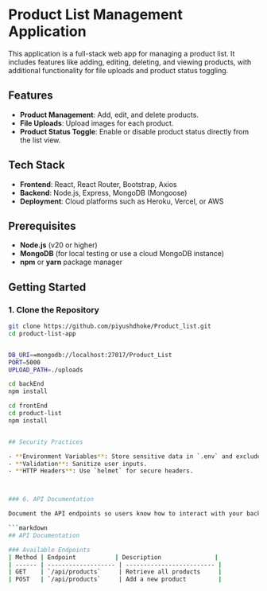 # Product List Management Application

This application is a full-stack web app for managing a product list. It includes features like adding, editing, deleting, and viewing products, with additional functionality for file uploads and product status toggling.

## Features

- **Product Management**: Add, edit, and delete products.
- **File Uploads**: Upload images for each product.
- **Product Status Toggle**: Enable or disable product status directly from the list view.

## Tech Stack

- **Frontend**: React, React Router, Bootstrap, Axios
- **Backend**: Node.js, Express, MongoDB (Mongoose)
- **Deployment**: Cloud platforms such as Heroku, Vercel, or AWS


## Prerequisites

- **Node.js** (v20 or higher)
- **MongoDB** (for local testing or use a cloud MongoDB instance)
- **npm** or **yarn** package manager


## Getting Started

### 1. Clone the Repository
```bash
git clone https://github.com/piyushdhoke/Product_list.git
cd product-list-app


DB_URI==mongodb://localhost:27017/Product_List
PORT=5000
UPLOAD_PATH=./uploads

cd backEnd
npm install

cd frontEnd
cd product-list
npm install


## Security Practices

- **Environment Variables**: Store sensitive data in `.env` and exclude from source control.
- **Validation**: Sanitize user inputs.
- **HTTP Headers**: Use `helmet` for secure headers.



### 6. API Documentation

Document the API endpoints so users know how to interact with your backend.

```markdown
## API Documentation

### Available Endpoints
| Method | Endpoint           | Description               |
| ------ | ------------------- | ------------------------- |
| GET    | `/api/products`     | Retrieve all products     |
| POST   | `/api/products`     | Add a new product         |



